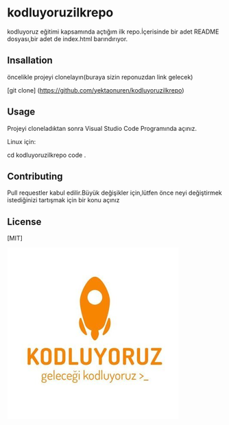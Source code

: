 # kodluyoruzilkrepo
kodluyoruz eğitimi kapsamında açtığım ilk repo.İçerisinde bir adet README dosyası,bir adet de index.html barındırıyor.
## Insallation
öncelikle projeyi clonelayın(buraya sizin reponuzdan link gelecek)

[git clone] (https://github.com/yektaonuren/kodluyoruzilkrepo)

## Usage
Projeyi cloneladıktan sonra Visual Studio Code Programında açınız.

Linux için:

cd kodluyoruzilkrepo
code .

## Contributing
Pull requestler kabul edilir.Büyük değişikler için,lütfen önce neyi değiştirmek istediğinizi tartışmak için bir konu açınız

## License
[MIT]

![Kodluyoruz Logo](https://raw.githubusercontent.com/Kodluyoruz/taskforce/git/git/markdown-nedir-nasil-kullaniriz-/figures/kodluyoruz_logo.jpg)


